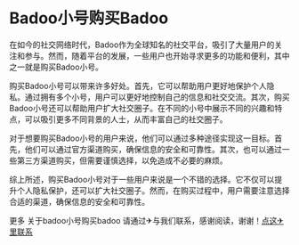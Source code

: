 # Badoo小号购买Badoo

在如今的社交网络时代，Badoo作为全球知名的社交平台，吸引了大量用户的关注和参与。然而，随着平台的发展，一些用户也开始寻求更多的功能和便利，其中之一就是购买Badoo小号。

购买Badoo小号可以带来许多好处。首先，它可以帮助用户更好地保护个人隐私。通过拥有多个小号，用户可以更好地控制自己的信息和社交交流。其次，购买Badoo小号还可以帮助用户扩大社交圈子。在不同的小号中展示不同的兴趣和特点，可以吸引更多不同背景的人士，从而丰富自己的社交圈子。

对于想要购买Badoo小号的用户来说，他们可以通过多种途径实现这一目标。首先，他们可以通过官方渠道购买，确保信息的安全和可靠性。其次，也可以通过一些第三方渠道购买，但需要谨慎选择，以免造成不必要的麻烦。

综上所述，购买Badoo小号对于一些用户来说是一个不错的选择。它不仅可以提升个人隐私保护，还可以扩大社交圈子。然而，在购买过程中，用户需要注意选择合适的渠道，确保信息的安全和可靠性。

更多 关于badoo小号购买badoo 请通过✈与我们联系，感谢阅读，谢谢！[点这✈里联系](https://www.k02.cc)